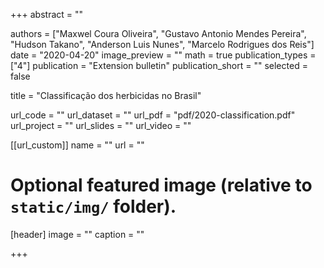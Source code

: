 +++
abstract = ""

authors = ["Maxwel Coura Oliveira", "Gustavo Antonio Mendes Pereira", "Hudson Takano", "Anderson Luis Nunes", "Marcelo Rodrigues dos Reis"]
date = "2020-04-20"
image_preview = ""
math = true
publication_types = ["4"]
publication = "Extension bulletin"
publication_short = ""
selected = false

title = "Classificação dos herbicidas no Brasil"

url_code = ""
url_dataset = ""
url_pdf = "pdf/2020-classification.pdf"
url_project = ""
url_slides = ""
url_video = ""

[[url_custom]]
name = ""
url = ""

# Optional featured image (relative to `static/img/` folder).
[header]
image = ""
caption = ""

+++

